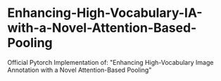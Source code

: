 # Enhancing-High-Vocabulary-IA-with-a-Novel-Attention-Based-Pooling
Official Pytorch Implementation of: "Enhancing High-Vocabulary Image Annotation with a Novel Attention-Based Pooling"
